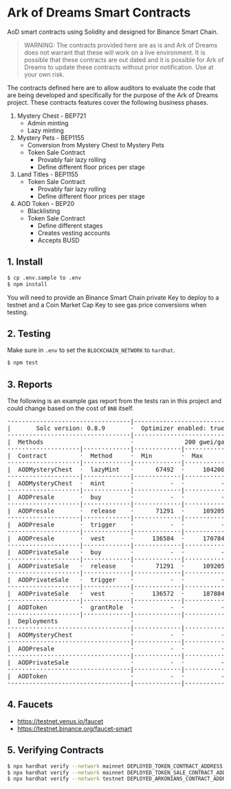 # Ark of Dreams Smart Contracts

AoD smart contracts using Solidity and designed for Binance Smart Chain.

> WARNING: The contracts provided here are as is and Ark of Dreams does 
not warrant that these will work on a live environment. It is possible 
that these contracts are out dated and it is possible for Ark of Dreams 
to update these contracts without prior notification. Use at your own 
risk.

The contracts defined here are to allow auditors to evaluate the code 
that are being developed and specifically for the purpose of the Ark of
Dreams project. These contracts features cover the following business 
phases.

 1. Mystery Chest - BEP721
    - Admin minting
    - Lazy minting
 2. Mystery Pets - BEP1155
    - Conversion from Mystery Chest to Mystery Pets
    - Token Sale Contract
      - Provably fair lazy rolling
      - Define different floor prices per stage
 3. Land Titles - BEP1155
    - Token Sale Contract
      - Provably fair lazy rolling
      - Define different floor prices per stage
 4. AOD Token - BEP20
    - Blacklisting
    - Token Sale Contract
      - Define different stages
      - Creates vesting accounts
      - Accepts BUSD

## 1. Install

```bash
$ cp .env.sample to .env
$ npm install
```

You will need to provide an Binance Smart Chain private Key to deploy 
to a testnet and a Coin Market Cap Key to see gas price conversions when 
testing.

## 2. Testing

Make sure in `.env` to set the `BLOCKCHAIN_NETWORK` to `hardhat`.

```bash
$ npm test
```

## 3. Reports

The following is an example gas report from the tests ran in this 
project and could change based on the cost of `BNB` itself.

<pre>
·---------------------------------|---------------------------|-------------|-----------------------------·
|       Solc version: 0.8.9       ·  Optimizer enabled: true  ·  Runs: 200  ·  Block limit: 12450000 gas  │
··································|···························|·············|······························
|  Methods                        ·              200 gwei/gas               ·       526.80 usd/bnb        │
····················|·············|·············|·············|·············|···············|··············
|  Contract         ·  Method     ·  Min        ·  Max        ·  Avg        ·  # calls      ·  usd (avg)  │
····················|·············|·············|·············|·············|···············|··············
|  AODMysteryChest  ·  lazyMint   ·      67492  ·     104200  ·      77298  ·            4  ·       8.14  │
····················|·············|·············|·············|·············|···············|··············
|  AODMysteryChest  ·  mint       ·          -  ·          -  ·      98204  ·            3  ·      10.35  │
····················|·············|·············|·············|·············|···············|··············
|  AODPresale       ·  buy        ·          -  ·          -  ·     156467  ·            1  ·      16.49  │
····················|·············|·············|·············|·············|···············|··············
|  AODPresale       ·  release    ·      71291  ·     109205  ·      90248  ·            2  ·       9.51  │
····················|·············|·············|·············|·············|···············|··············
|  AODPresale       ·  trigger    ·          -  ·          -  ·      29219  ·            1  ·       3.08  │
····················|·············|·············|·············|·············|···············|··············
|  AODPresale       ·  vest       ·     136584  ·     170784  ·     153684  ·            2  ·      16.19  │
····················|·············|·············|·············|·············|···············|··············
|  AODPrivateSale   ·  buy        ·          -  ·          -  ·     173567  ·            1  ·      18.29  │
····················|·············|·············|·············|·············|···············|··············
|  AODPrivateSale   ·  release    ·      71291  ·     109205  ·      90248  ·            2  ·       9.51  │
····················|·············|·············|·············|·············|···············|··············
|  AODPrivateSale   ·  trigger    ·          -  ·          -  ·      29219  ·            1  ·       3.08  │
····················|·············|·············|·············|·············|···············|··············
|  AODPrivateSale   ·  vest       ·     136572  ·     187884  ·     162228  ·            2  ·      17.09  │
····················|·············|·············|·············|·············|···············|··············
|  AODToken         ·  grantRole  ·          -  ·          -  ·     101228  ·            2  ·      10.67  │
····················|·············|·············|·············|·············|···············|··············
|  Deployments                    ·                                         ·  % of limit   ·             │
··································|·············|·············|·············|···············|··············
|  AODMysteryChest                ·          -  ·          -  ·    2671762  ·       21.5 %  ·     281.50  │
··································|·············|·············|·············|···············|··············
|  AODPresale                     ·          -  ·          -  ·    1990022  ·         16 %  ·     209.67  │
··································|·············|·············|·············|···············|··············
|  AODPrivateSale                 ·          -  ·          -  ·    1990046  ·         16 %  ·     209.67  │
··································|·············|·············|·············|···············|··············
|  AODToken                       ·          -  ·          -  ·    2074021  ·       16.7 %  ·     218.52  │
·---------------------------------|-------------|-------------|-------------|---------------|-------------·
</pre>

## 4. Faucets

 - https://testnet.venus.io/faucet
 - https://testnet.binance.org/faucet-smart

## 5. Verifying Contracts

```bash
$ npx hardhat verify --network mainnet DEPLOYED_TOKEN_CONTRACT_ADDRESS
$ npx hardhat verify --network mainnet DEPLOYED_TOKEN_SALE_CONTRACT_ADDRESS "AOD_CONTRACT_ADDRESS" "BUSD_CONTRACT_ADDRESS" "FUND_WALLET_ADDRESS"
$ npx hardhat verify --network testnet DEPLOYED_ARKONIANS_CONTRACT_ADDRESS "AOD_CONTRACT_ADDRESS"
```